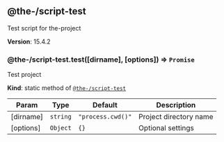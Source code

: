 <!--- Code generated by @the-/script-doc. DO NOT EDIT. -->

<a name="module_@the-/script-test"></a>

## @the-/script-test
Test script for the-project

**Version**: 15.4.2  
<a name="module_@the-/script-test.test"></a>

### @the-/script-test.test([dirname], [options]) ⇒ <code>Promise</code>
Test project

**Kind**: static method of [<code>@the-/script-test</code>](#module_@the-/script-test)  

| Param | Type | Default | Description |
| --- | --- | --- | --- |
| [dirname] | <code>string</code> | <code>&quot;process.cwd()&quot;</code> | Project directory name |
| [options] | <code>Object</code> | <code>{}</code> | Optional settings |


